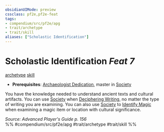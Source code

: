```yaml
---
obsidianUIMode: preview
cssclass: pf2e,pf2e-feat
tags:
- compendium/src/pf2e/apg
- trait/archetype
- trait/skill
aliases: ["Scholastic Identification"]
---
```

# Scholastic Identification  *Feat 7*  
[archetype](/rules/traits/archetype.md)  [skill](/rules/traits/skill.md)  

- **Prerequisites**: [Archaeologist Dedication](/compendium/feats/archaeologist-dedication-apg.md), master in [Society](/compendium/skills.md#Society)

You have the knowledge needed to understand ancient texts and cultural artifacts. You can use [Society](/compendium/skills.md#Society) when [Deciphering Writing](/rules/actions/decipher-writing.md), no matter the type of writing you are examining. You can also use [Society](/compendium/skills.md#Society) to [Identify Magic](/rules/actions/identify-magic.md) when examining a magic item or location with cultural significance.

*Source: Advanced Player's Guide p. 156*  
%% #compendium/src/pf2e/apg #trait/archetype #trait/skill %%